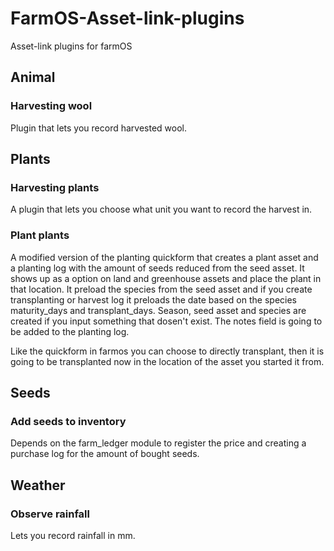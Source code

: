 # FarmOS-Asset-link-plugins
Asset-link plugins for farmOS

## Animal
### Harvesting wool
Plugin that lets you record harvested wool.

## Plants
### Harvesting plants
A plugin that lets you choose what unit you want to record the harvest in.

### Plant plants
A modified version of the planting quickform that creates a plant asset and a planting log with the amount of seeds reduced from the seed asset.
It shows up as a option on land and greenhouse assets and place the plant in that location. It preload the species from the seed asset and if you create transplanting or harvest log it preloads the date based on the species maturity_days and transplant_days.
Season, seed asset and species are created if you input something that dosen't exist. The notes field is going to be added to the planting log.

Like the quickform in farmos you can choose to directly transplant, then it is going to be transplanted now in the location of the asset you started it from.

## Seeds
### Add seeds to inventory
Depends on the farm_ledger module to register the price and creating a purchase log for the amount of bought seeds.

## Weather
### Observe rainfall
Lets you record rainfall in mm.
